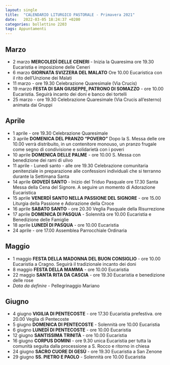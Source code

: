 ```yaml
---
layout: single
title:  "CALENDARIO LITURGICO PASTORALE - Primavera 2021"
date:   2022-03-05 18:24:37 +0200
categories: bollettino 2203
tags: Appuntamenti
---
```


## Marzo

* 2 marzo __MERCOLEDÌ DELLE CENERI__  -
Inizia la Quaresima ore 19.30 Eucaristia e imposizione delle Ceneri
* 6 marzo __GIORNATA SVIZZERA DEL MALATO__
Ore 10.00 Eucaristica con il rito dell’Unzione dei Malati
* 11 marzo - ore 19.30 Celebrazione Quaresimale (Via Crucis)
* 19 marzo __FESTA DI SAN GIUSEPPE, PATRONO DI SOMAZZO__  - ore 10.00 Eucaristia.
Seguirà incanto dei doni e banco dei tortelli
* 25 marzo - ore 19.30 Celebrazione Quaresimale (Via Crucis all’esterno) animata dai Gruppi

## Aprile

* 1 aprile - ore 19.30 Celebrazione Quaresimale
* 3 aprile __DOMENICA DEL PRANZO “POVERO”__
Dopo la S. Messa delle ore 10.00 verrà distribuito, in un contenitore monouso, un pranzo frugale come segno di condivisione e solidarietà con i poveri
* 10 aprile __DOMENICA DELLE PALME__ - ore 10.00 S. Messa con benedizione dei rami di ulivo
* 11 aprile - Lunedi santo - alle ore 19.30 Celebrazione comunitaria penitenziale in preparazione alle confessioni individuali che si terranno durante la Settimana Santa
* 14 aprile __GIOVEDÌ SANTO__ - Inizio del Triduo Pasquale ore 17.30 Santa Messa della Cena del Signore. A seguire un momento di Adorazione Eucaristica
* 15 aprile __VENERDÌ SANTO NELLA PASSIONE DEL SIGNORE__ - ore 15.00 Liturgia della Passione e Adorazione della Croce
* 16 aprile __SABATO SANTO__ - ore 20.30 Veglia Pasquale della Risurrezione
* 17 aprile __DOMENICA DI PASQUA__ - Solennità ore 10.00 Eucaristia e Benedizione delle Famiglie
* 18 aprile __LUNEDÌ DI PASQUA__ - ore 10.00 Eucaristia
* 24 aprile - ore 17.00 Assemblea Parrocchiale Ordinaria

## Maggio

* 1 maggio __FESTA DELLA MADONNA DEL BUON CONSIGLIO__ - ore 10.00 Eucaristia a Cragno. Seguirà il tradizionale incanto dei doni
* 8 maggio __FESTA DELLA MAMMA__ - ore 10.00 Eucaristia
* 22 maggio __SANTA RITA DA CASCIA__ - ore 19.30 Eucaristia e benedizione delle rose
* _Data da definire_ - Pellegrinaggio Mariano

## Giugno

* 4 giugno __VIGILIA DI PENTECOSTE__ - ore 17.30 Eucaristia prefestiva. ore 20.00 Veglia di Pentecoste
* 5 giugno __DOMENICA DI PENTECOSTE__ - Solennità ore 10.00 Eucaristia
* 6 giugno __LUNEDÌ DI PENTECOSTE__ - ore 10.00 Eucaristia
* 12 giugno __SANTISSIMA TRINITÀ__ - ore 10.00 Eucaristia
* 16 giugno __CORPUS DOMINI__ - ore 9.30 unica Eucaristia per tutta la comunità seguita dalla processione a S. Rocco e ritorno in chiesa
* 24 giugno __SACRO CUORE DI GESÙ__ - ore 19.30 Eucaristia a San Zenone
* 29 giugno __SS. PIETRO E PAOLO__ - Solennità ore 10.00 Eucaristia


